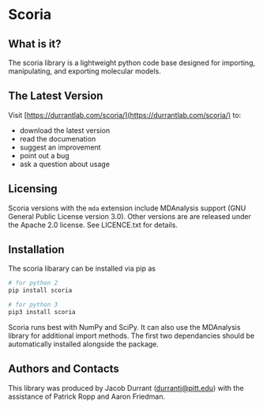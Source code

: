 Scoria
======

What is it?
-----------

The scoria library is a lightweight python code base designed for
importing, manipulating, and exporting molecular models.

The Latest Version
------------------

Visit [https://durrantlab.com/scoria/](https://durrantlab.com/scoria/) to:

* download the latest version
* read the documenation
* suggest an improvement
* point out a bug
* ask a question about usage

Licensing
---------

Scoria versions with the `mda` extension include MDAnalysis support (GNU
General Public License version 3.0). Other versions are are released under the
Apache 2.0 license. See LICENCE.txt for details.

Installation
------------

The scoria libarary can be installed via pip as 

```bash
# for python 2
pip install scoria

# for python 3
pip3 install scoria
```

Scoria runs best with NumPy and SciPy. It can also use the MDAnalysis library
for additional import methods. The first two dependancies should be
automatically installed alongside the package.

Authors and Contacts
--------------------

This library was produced by Jacob Durrant (durrantj@pitt.edu) with
the assistance of Patrick Ropp and Aaron Friedman.
